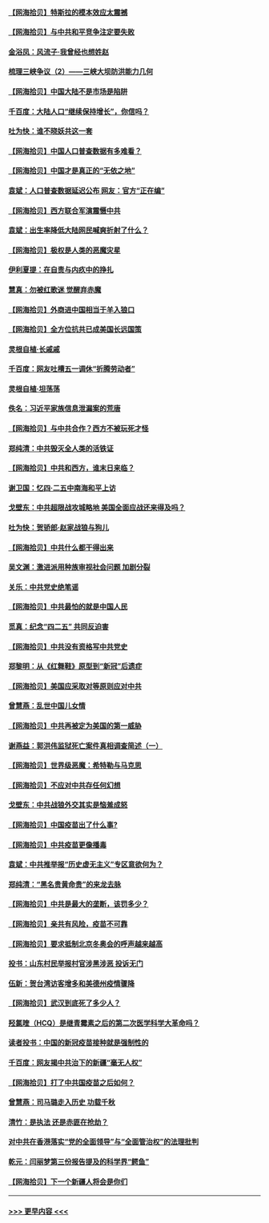 #### [【网海拾贝】特斯拉的模本效应太震撼](../pages/nsc993/n12925626.md?t=05061451) 
#### [【网海拾贝】与中共和平竞争注定要失败](../pages/nsc993/n12923326.md?t=05061451) 
#### [金浴凤：风流子‧我曾经也想姓赵](../pages/nsc993/n12920911.md?t=05061451) 
#### [梳理三峡争议（2）——三峡大坝防洪能力几何](../pages/nsc993/n12920173.md?t=05061451) 
#### [【网海拾贝】中国大陆不是市场是陷阱](../pages/nsc993/n12920143.md?t=05061451) 
#### [千百度：大陆人口“继续保持增长”，你信吗？](../pages/nsc993/n12918946.md?t=05061451) 
#### [吐为快：谁不晓妖共这一套](../pages/nsc993/n12918941.md?t=05061451) 
#### [【网海拾贝】中国人口普查数据有多难看？](../pages/nsc993/n12917822.md?t=05061451) 
#### [【网海拾贝】中国才是真正的“无依之地”](../pages/nsc993/n12915845.md?t=05061451) 
#### [袁斌：人口普查数据延迟公布 网友：官方“正在编”](../pages/nsc993/n12915748.md?t=05061451) 
#### [【网海拾贝】西方联合军演震慑中共](../pages/nsc993/n12913466.md?t=05061451) 
#### [袁斌：出生率降低大陆网民喊爽折射了什么？](../pages/nsc993/n12913365.md?t=05061451) 
#### [【网海拾贝】极权是人类的恶魔灾星](../pages/nsc993/n12910697.md?t=05061451) 
#### [伊利夏提：在自责与内疚中的挣扎](../pages/nsc993/n12910493.md?t=05061451) 
#### [慧真：勿被红歌迷 觉醒弃赤魔](../pages/nsc993/n12910485.md?t=05061451) 
#### [【网海拾贝】外商进中国相当于羊入狼口](../pages/nsc993/n12908274.md?t=05061451) 
#### [【网海拾贝】全方位抗共已成美国长远国策](../pages/nsc993/n12906878.md?t=05061451) 
#### [灵根自植‧长戚戚](../pages/nsc993/n12905585.md?t=05061451) 
#### [千百度：网友吐槽五一调休“折腾劳动者”](../pages/nsc993/n12905934.md?t=05061451) 
#### [灵根自植‧坦荡荡](../pages/nsc993/n12905562.md?t=05061451) 
#### [佚名：习近平家族信息泄漏案的荒唐](../pages/nsc993/n12904705.md?t=05061451) 
#### [【网海拾贝】与中共合作？西方不被玩死才怪](../pages/nsc993/n12903873.md?t=05061451) 
#### [郑纯清：中共毁灭全人类的活铁证](../pages/nsc993/n12903785.md?t=05061451) 
#### [【网海拾贝】中共和西方，谁末日来临？](../pages/nsc993/n12903482.md?t=05061451) 
#### [谢卫国：忆四‧二五中南海和平上访](../pages/nsc993/n12902192.md?t=05061451) 
#### [戈壁东：中共超限战攻城略地 美国全面应战还来得及吗？](../pages/nsc993/n12902297.md?t=05061451) 
#### [吐为快：贺骄郎‧赵家战狼与狗儿](../pages/nsc993/n12902280.md?t=05061451) 
#### [【网海拾贝】中共什么都干得出来](../pages/nsc993/n12897500.md?t=05061451) 
#### [吴文渊：激进派用种族审视社会问题 加剧分裂](../pages/nsc993/n12893881.md?t=05061451) 
#### [关乐：中共党史绝笔谣](../pages/nsc993/n12897270.md?t=05061451) 
#### [【网海拾贝】中共最怕的就是中国人民](../pages/nsc993/n12894705.md?t=05061451) 
#### [觅真：纪念“四二五” 共同反迫害](../pages/nsc993/n12894553.md?t=05061451) 
#### [【网海拾贝】中共没有资格写中共党史](../pages/nsc993/n12892231.md?t=05061451) 
#### [郑黎明：从《红舞鞋》原型到“新冠”后遗症](../pages/nsc993/n12890469.md?t=05061451) 
#### [【网海拾贝】美国应采取对等原则应对中共](../pages/nsc993/n12889176.md?t=05061451) 
#### [曾慧燕：乱世中国儿女情](../pages/nsc993/n12887931.md?t=05061451) 
#### [【网海拾贝】中共再被定为美国的第一威胁](../pages/nsc993/n12887580.md?t=05061451) 
#### [谢燕益：郭洪伟监狱死亡案件真相调查简述（一）](../pages/nsc993/n12885648.md?t=05061451) 
#### [【网海拾贝】世界级恶魔：希特勒与马克思](../pages/nsc993/n12884062.md?t=05061451) 
#### [【网海拾贝】不应对中共存任何幻想](../pages/nsc993/n12881460.md?t=05061451) 
#### [戈壁东：中共战狼外交其实是恼羞成怒](../pages/nsc993/n12880392.md?t=05061451) 
#### [【网海拾贝】中国疫苗出了什么事?](../pages/nsc993/n12879124.md?t=05061451) 
#### [【网海拾贝】中共疫苗更像播毒](../pages/nsc993/n12876631.md?t=05061451) 
#### [袁斌：中共推举报“历史虚无主义”专区意欲何为？](../pages/nsc993/n12876530.md?t=05061451) 
#### [郑纯清：“黑名贵黄命贵”的来龙去脉](../pages/nsc993/n12875589.md?t=05061451) 
#### [【网海拾贝】中共是最大的垄断，该罚多少？](../pages/nsc993/n12874006.md?t=05061451) 
#### [【网海拾贝】亲共有风险，疫苗不可靠](../pages/nsc993/n12872224.md?t=05061451) 
#### [【网海拾贝】要求抵制北京冬奥会的呼声越来越高](../pages/nsc993/n12868962.md?t=05061451) 
#### [投书：山东村民举报村官涉黑涉恶 投诉无门](../pages/nsc993/n12869726.md?t=05061451) 
#### [伍新：贺台湾访客增多和美德州疫情骤降](../pages/nsc993/n12865651.md?t=05061451) 
#### [【网海拾贝】武汉到底死了多少人？](../pages/nsc993/n12863707.md?t=05061451) 
#### [羟氯喹（HCQ）是继青霉素之后的第二次医学科学大革命吗？](../pages/nsc993/n12638564.md?t=05061451) 
#### [读者投书：中国的新冠疫苗接种就是强制性的](../pages/nsc993/n12859932.md?t=05061451) 
#### [千百度：网友揭中共治下的新疆“毫无人权”](../pages/nsc993/n12858385.md?t=05061451) 
#### [【网海拾贝】打了中共国疫苗之后如何？](../pages/nsc993/n12857866.md?t=05061451) 
#### [曾慧燕：司马璐走入历史 功载千秋](../pages/nsc993/n12856996.md?t=05061451) 
#### [清竹：是执法 还是赤匪在抢劫？](../pages/nsc993/n12856952.md?t=05061451) 
#### [对中共在香港落实“党的全面领导”与“全面管治权”的法理批判](../pages/nsc993/n12856929.md?t=05061451) 
#### [乾元：闫丽梦第三份报告提及的科学界“鳄鱼”](../pages/nsc993/n12855985.md?t=05061451) 
#### [【网海拾贝】下一个新疆人将会是你们](../pages/nsc993/n12855864.md?t=05061451) 

----
#### [ >>> 更早内容 <<< ](../indexes/nsc993-earlier.md)
